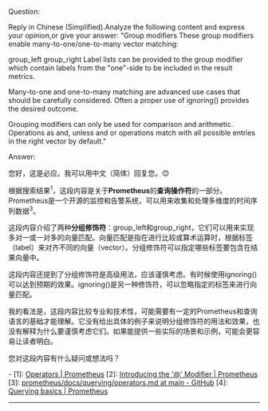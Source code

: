 Question:

Reply in Chinese (Simplified).Analyze the following content and express your opinion,or give your answer:
"Group modifiers
These group modifiers enable many-to-one/one-to-many vector matching:

group_left
group_right
Label lists can be provided to the group modifier which contain labels from the "one"-side to be included in the result metrics.

Many-to-one and one-to-many matching are advanced use cases that should be carefully considered. Often a proper use of ignoring(<labels>) provides the desired outcome.

Grouping modifiers can only be used for comparison and arithmetic. Operations as and, unless and or operations match with all possible entries in the right vector by default."

Answer:

您好，这是必应。我可以用中文（简体）回复您。😊

根据搜索结果<sup>1</sup>，这段内容是关于**Prometheus**的**查询操作符**的一部分。Prometheus是一个开源的监控和告警系统，可以用来收集和处理多维度的时间序列数据<sup>3</sup>。

这段内容介绍了两种**分组修饰符**：group_left和group_right，它们可以用来实现多对一或一对多的向量匹配。向量匹配是指在进行比较或算术运算时，根据标签（label）来对齐不同的向量（vector）。分组修饰符可以指定哪些标签要包含在结果向量中。

这段内容还提到了分组修饰符是高级用法，应该谨慎考虑。有时候使用ignoring(<labels>)可以达到预期的效果。ignoring(<labels>)是另一种修饰符，可以忽略指定的标签来进行向量匹配。

我的看法是，这段内容比较专业和技术性，可能需要有一定的Prometheus和查询语言的基础才能理解。它没有给出具体的例子来说明分组修饰符的用法和效果，也没有解释为什么要谨慎考虑它们。如果能提供一些实际的场景和示例，可能会更容易让读者明白。

您对这段内容有什么疑问或想法吗？

\-
\[1]: [Operators | Prometheus](https://prometheus.io/docs/prometheus/latest/querying/operators/)
\[2]: [Introducing the '@' Modifier | Prometheus](https://prometheus.io/blog/2021/02/18/introducing-the-@-modifier/)
\[3]: [prometheus/docs/querying/operators.md at main - GitHub](https://github.com/prometheus/prometheus/blob/main/docs/querying/operators.md)
\[4]: [Querying basics | Prometheus](https://prometheus.io/docs/prometheus/latest/querying/basics/)

<hr/>

